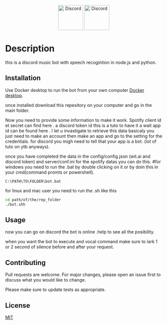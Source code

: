 <div align="center">
  <img src="https://png2.cleanpng.com/sh/eed779286e18715afb1bda03d89dc716/L0KzQYm3VMI2N5d1j5H0aYP2gLBuTf5wbJYyguU2anH5ccTqkvlxfF58fdQ2YYDzfLrqggRqd58yfep5cnX2g37xk71kd551RadqZUDpSIXsVfU4PWQ8RqI9NkS8RIaBUcUzPGcAS6ICMEO7Roq1kP5o/kisspng-node-js-javascript-web-application-express-js-comp-5ae0f84e5e7537.0464945815246930703869.png" alt="Discord" width="80"/>
  </a>
    <img src="https://upload.wikimedia.org/wikipedia/commons/c/c3/Python-logo-notext.svg" alt="Discord" width="80"/>
  </a>
</div>


# Description

this is a discord music bot with speech recogintion in node.js and python.

## Installation

Use Docker desktop to run the bot from your own computer [Docker desktop](https://www.docker.com/products/docker-desktop).

once installed download this repesitory on your computer and go in the main folder.

Now you need to provide some information to make it work.
Spotify client id et secret can find here [ ]().
a discord token id this is a tuto to have it []()
a wait app id can be found here []().
I let u invastigate to retrieve this data basicaly you just need to make an account then make an app and go to the setting for the credentials.
for discord you migh need to tell that your app is a bot. (lot of tuto on ytb anyways).

once you have completed the data in the config/config.json (wit.ai and discord token) and server/conf.ini for the spotify datas you can do this.
#for windows you need to run the .bat by double clicking on it or by doin this in your cmd(command promts or powershell).

```batch
C:\PATH\TO\FOLDER\bot.bat
```

for linux and mac user you need to run the .sh like this

```bash
cd path/of/the/rep_folder
./bot.shh
```

## Usage

now you can go on discord the bot is online .help to see all the posibility.

when you want the bot to execute and vocal command make sure to lark 1 or 2 second of silence before and after your request.

## Contributing
Pull requests are welcome. For major changes, please open an issue first to discuss what you would like to change.

Please make sure to update tests as appropriate.

## License
[MIT](https://choosealicense.com/licenses/mit/)
